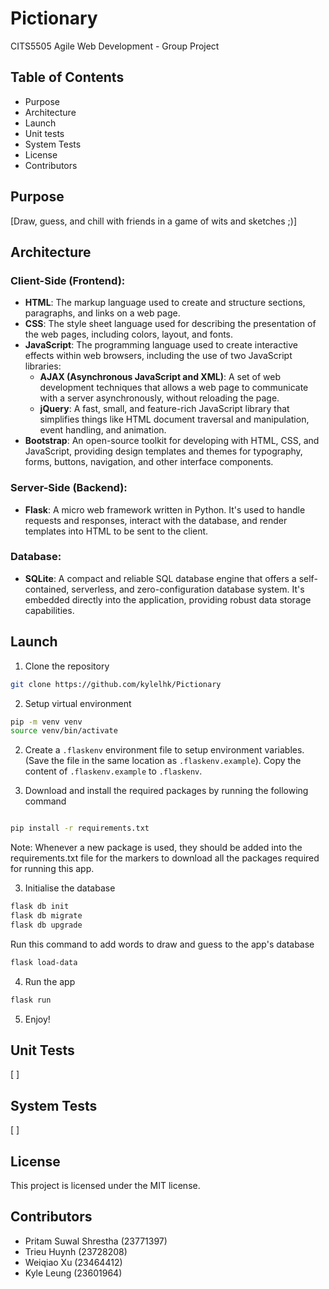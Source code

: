 # Pictionary

CITS5505 Agile Web Development - Group Project

## Table of Contents

- Purpose
- Architecture
- Launch
- Unit tests
- System Tests
- License
- Contributors

## Purpose

[Draw, guess, and chill with friends in a game of wits and sketches ;)]

## Architecture

### Client-Side (Frontend):

- **HTML**: The markup language used to create and structure sections, paragraphs, and links on a web page.
- **CSS**: The style sheet language used for describing the presentation of the web pages, including colors, layout, and fonts.
- **JavaScript**: The programming language used to create interactive effects within web browsers, including the use of two JavaScript libraries:
  - **AJAX (Asynchronous JavaScript and XML)**: A set of web development techniques that allows a web page to communicate with a server asynchronously, without reloading the page.
  - **jQuery**: A fast, small, and feature-rich JavaScript library that simplifies things like HTML document traversal and manipulation, event handling, and animation.
- **Bootstrap**: An open-source toolkit for developing with HTML, CSS, and JavaScript, providing design templates and themes for typography, forms, buttons, navigation, and other interface components.

### Server-Side (Backend):

- **Flask**: A micro web framework written in Python. It's used to handle requests and responses, interact with the database, and render templates into HTML to be sent to the client.

### Database:

- **SQLite**: A compact and reliable SQL database engine that offers a self-contained, serverless, and zero-configuration database system. It's embedded directly into the application, providing robust data storage capabilities.

## Launch

1. Clone the repository

```bash
git clone https://github.com/kylelhk/Pictionary
```

2. Setup virtual environment
```bash
pip -m venv venv
source venv/bin/activate
```


2. Create a `.flaskenv` environment file to setup environment variables. 
(Save the file in the same location as `.flaskenv.example`). Copy the content of `.flaskenv.example` to `.flaskenv`. 


3. Download and install the required packages by running the following command
```bash

pip install -r requirements.txt

```

Note: Whenever a new package is used, they should be added into the requirements.txt file for the markers to download all the packages required for running this app.

3. Initialise the database

```bash
flask db init
flask db migrate
flask db upgrade
```


Run this command to add words to draw and guess to the app's database
```bash
flask load-data
```

4. Run the app

```bash
flask run
```

5. Enjoy!

## Unit Tests

[ ]

## System Tests

[ ]

## License

This project is licensed under the MIT license.

## Contributors

- Pritam Suwal Shrestha (23771397)
- Trieu Huynh (23728208)
- Weiqiao Xu (23464412)
- Kyle Leung (23601964)
